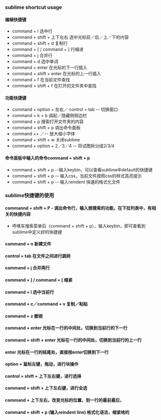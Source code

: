 ### sublime shortcut usage

#### 编辑快捷键
+ command + l 选中行
+ command + shift + 上下左右 选中光标前／后／上／下的内容
+ command + shift + d 复制行
+ command + [ / command + ] 行缩进
+ command + j 合并行
+ command + d 选中单词
+ command + enter 在光标的下一行插入
+ command + shift + enter 在光标的上一行插入
+ command + f 在当前文件查找
+ command + shift + f 在打开的文件夹中查找



#### 功能快捷键
+ command + option + 左右／ control + tab -- 切换窗口
+ command + k + b 调起／隐藏侧侧边栏
+ command + p 搜索打开文件夹的内容
+ command + shift + p 调出命令面板
+ command ++ ／-- 放大缩小字体
+ command + shift + w 关闭sublime
+ command + option + 2／3／4 -- 将试图拆分成2/3/4



#### 命令面板中输入的命令command + shift + p
+ command + shift + p --输入keybin，可以查看sublime中default的快捷键
+ command + shift + p -- 输入css，当前文件按照css的样式高亮提示
+ command + shift + p -- 输入reindent 快速的格式化文件

### sublime快捷键的使用

#### commannd + shift + P - 调出命令行，输入想搜索的功能，在下拉列表中，有相关的快捷内容
+ 呼唤车搜索菜单后（command + shift + p），输入keybin，即可查看到sublime中定义好的快捷键

#### command + n  新建文件
#### control + tab 在文件之间进行跳转
#### command + j 合并两行
#### command + ] / command + [ 缩紧
#### command + l 选中当前行 
#### command + c／command + v 复制／粘贴

#### command + z 撤销 
#### command + enter 光标在一行的中间处，切换到当前行的下一行
#### command + shift + enter 光标在一行的中间处，切换到当前行的上一行
#### enter 光标在一行的结尾处，直接按enter切换到下一行

#### option + 鼠标左键，拖动，进行块操作
#### control + shift + 上下左右键，进行选择
#### command + shift + 上下左右键，进行全选
#### command + 上下左右，改变光标的位置，到一行的最前最后，

#### command + shift + p (输入reindent line) 格式化语法，缩紧啥的



